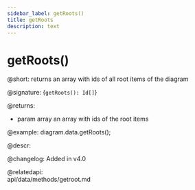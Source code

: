```yaml
---
sidebar_label: getRoots()
title: getRoots
description: text
---
```


# getRoots()

@short: returns an array with ids of all root items of the diagram

@signature: {`getRoots(): Id[]`}

@returns:
- param    	array      	an array with ids of the root items

@example:
diagram.data.getRoots();


@descr:

@changelog: Added in v4.0

@relatedapi:	
	api/data/methods/getroot.md
